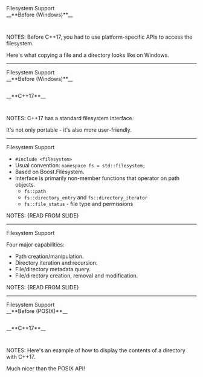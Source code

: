 <div class="slide-title">Filesystem Support</div>

<div class="left">
<span style="display: block">__**Before (Windows)**__</span>

<pre style="display: inline-block;"><code class='sample' sample='cpp17_features/
36_library_filesystem_support
/
00_copy_file_and_directory.cpp
#0
'></code></pre>
</div>

<div class="right">
</div>

NOTES:
Before C++17, you had to use platform-specific APIs to access the filesystem.

Here's what copying a file and a directory looks like on Windows.

---

<div class="slide-title">Filesystem Support</div>

<div class="left">
<span style="display: block">__**Before (Windows)**__</span>

<pre style="display: inline-block;"><code class='sample' sample='cpp17_features/
36_library_filesystem_support
/
00_copy_file_and_directory.cpp
#0
'></code></pre>
</div>

<div class="right">
<span style="display: block">__**C++17**__</span>

<pre style="display: inline-block;"><code class='sample' sample='cpp17_features/
36_library_filesystem_support
/
00_copy_file_and_directory.cpp
#1
'></code></pre>
</div>

NOTES:
C++17 has a standard filesystem interface.

It's not only portable - it's also more user-friendly.

---

<div class="slide-title">Filesystem Support</div>

* `#include <filesystem>`
* Usual convention: `namespace fs = std::filesystem;`
* Based on Boost.Filesystem.
* Interface is primarily non-member functions that operator on path objects.
  * `fs::path`
  * `fs::directory_entry` and `fs::directory_iterator`
  * `fs::file_status` - file type and permissions

NOTES:
{READ FROM SLIDE}

---

<div class="slide-title">Filesystem Support</div>

Four major capabilities:
* Path creation/manipulation.
* Directory iteration and recursion.
* File/directory metadata query.
* File/directory creation, removal and modification.

NOTES:
{READ FROM SLIDE}

---


<!--

<div class="slide-title">Filesystem Support</div>

<div class="left">
<span style="display: block">__**Before (POSIX)**__</span>

<pre style="display: inline-block;"><code class='sample' sample='cpp17_features/
36_library_filesystem_support
/
10_display_contents.cpp
#0
'></code></pre>
</div>

<div class="right">
</div>

-->

<div class="slide-title">Filesystem Support</div>

<div class="left">
<span style="display: block">__**Before (POSIX)**__</span>

<pre style="display: inline-block;"><code class='sample' sample='cpp17_features/
36_library_filesystem_support
/
10_display_contents.cpp
#0
'></code></pre>
</div>

<div class="right">
<span style="display: block">__**C++17**__</span>

<pre style="display: inline-block;"><code class='sample' sample='cpp17_features/
36_library_filesystem_support
/
10_display_contents.cpp
#1
'></code></pre>
</div>

NOTES:
Here's an example of how to display the contents of a directory with C++17.

Much nicer than the POSIX API!

